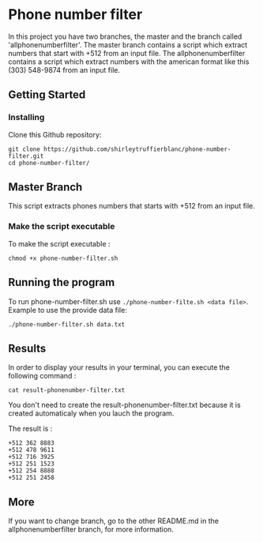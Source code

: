 # Phone number filter
 
 In this project you have two branches, the master and the branch called 'allphonenumberfilter'.
 The master branch contains a script which extract numbers that start with +512 from an input file.
 The allphonenumberfilter contains a script which extract numbers with the american format like this (303) 548-9874 from an  input file.
 
## Getting Started

### Installing

Clone this Github repository:

```
git clone https://github.com/shirleytruffierblanc/phone-number-filter.git
cd phone-number-filter/
``` 

## Master Branch
This script extracts phones numbers that starts with +512 from an input file.

### Make the script executable

To make the script executable :

```
chmod +x phone-number-filter.sh
```

## Running the program

To run phone-number-filter.sh use `./phone-number-filte.sh <data file>`. Example to use the provide data file:
```
./phone-number-filter.sh data.txt
```

## Results

In order to display your results in your terminal, you can execute the following command :

```
cat result-phonenumber-filter.txt
```
You don't need to create the result-phonenumber-filter.txt because it is created automaticaly when you lauch the program. 

The result is :
```
+512 362 8883
+512 478 9611
+512 716 3925
+512 251 1523
+512 254 8888
+512 251 2458
```

## More
If you want to change branch, go to the other README.md in the allphonenumberfilter branch, for more information.

 
 
 
 


